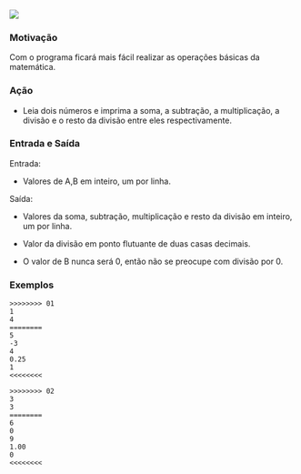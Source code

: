 ### ![](https://www.colegioweb.com.br/wp-content/uploads/2014/01/Opera%C3%A7%C3%A3o-Inversa.jpg)

### Motivação

Com o programa ficará mais fácil realizar as operações básicas da matemática.

### Ação

* Leia dois números e imprima a soma, a subtração, a multiplicação, a divisão e o resto da divisão entre eles respectivamente.

### Entrada e Saída  

Entrada:

* Valores de A,B em inteiro, um por linha.

Saída:

* Valores da soma, subtração, multiplicação e resto da divisão em inteiro, um por linha.

* Valor da divisão em ponto flutuante de duas casas decimais.
* O valor de B nunca será 0, então não se preocupe com divisão por 0.

### Exemplos

```
>>>>>>>> 01
1
4
========
5
-3
4
0.25
1
<<<<<<<<

>>>>>>>> 02
3
3
========
6
0
9
1.00
0
<<<<<<<<

```